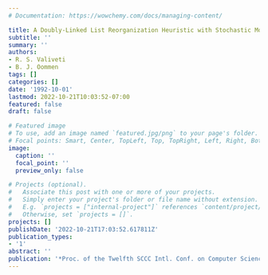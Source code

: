 ```yaml
---
# Documentation: https://wowchemy.com/docs/managing-content/

title: A Doubly-Linked List Reorganization Heuristic with Stochastic Move-to-End operations
subtitle: ''
summary: ''
authors:
- R. S. Valiveti
- B. J. Oommen
tags: []
categories: []
date: '1992-10-01'
lastmod: 2022-10-21T10:03:52-07:00
featured: false
draft: false

# Featured image
# To use, add an image named `featured.jpg/png` to your page's folder.
# Focal points: Smart, Center, TopLeft, Top, TopRight, Left, Right, BottomLeft, Bottom, BottomRight.
image:
  caption: ''
  focal_point: ''
  preview_only: false

# Projects (optional).
#   Associate this post with one or more of your projects.
#   Simply enter your project's folder or file name without extension.
#   E.g. `projects = ["internal-project"]` references `content/project/deep-learning/index.md`.
#   Otherwise, set `projects = []`.
projects: []
publishDate: '2022-10-21T17:03:52.617811Z'
publication_types:
- '1'
abstract: ''
publication: '*Proc. of the Twelfth SCCC Intl. Conf. on Computer Science*'
---
```

